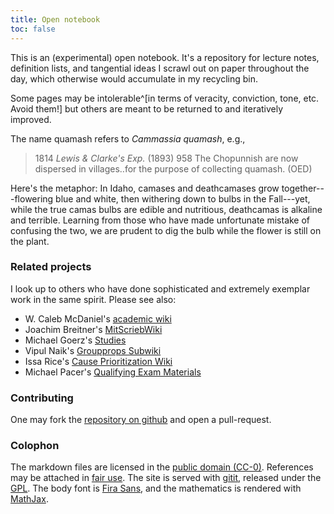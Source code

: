 ```yaml
---
title: Open notebook
toc: false
---
```


This is an (experimental) open notebook. It's a repository for lecture notes, definition lists, and tangential ideas I scrawl out on paper throughout the day, which otherwise would accumulate in my recycling bin.

Some pages may be intolerable^[in terms of veracity, conviction, tone, etc. Avoid them!] but others are meant to be returned to and iteratively improved.

The name quamash refers to *Cammassia quamash*, e.g.,

> 1814 *Lewis & Clarke's Exp.* (1893) 958 The Chopunnish are now dispersed in villages‥for the purpose of collecting quamash. (OED)

Here's the metaphor: In Idaho, camases and deathcamases grow together---flowering blue and white, then withering down to bulbs in the Fall---yet, while the true camas bulbs are edible and nutritious, deathcamas is alkaline and terrible. Learning from those who have made unfortunate mistake of confusing the two, we are prudent to dig the bulb while the flower is still on the plant.

### Related projects

I look up to others who have done sophisticated and extremely exemplar work in the same spirit. Please see also:

- W. Caleb McDaniel's [academic wiki](http://wiki.wcaleb.rice.edu/)
- Joachim Breitner's [MitScriebWiki](http://mitschriebwiki.nomeata.de/)
- Michael Goerz's [Studies](https://michaelgoerz.net/studies/)
- Vipul Naik's [Groupprops Subwiki](https://groupprops.subwiki.org/wiki/Main_Page)
- Issa Rice's [Cause Prioritization Wiki](https://causeprioritization.org/)
- Michael Pacer's [Qualifying Exam Materials](https://mpacer.org/qualifying-exam-materials/#/qualifying-exam-written-portion/)

### Contributing

One may fork the [repository on github](https://github.com/coltongrainger/quamash) and open a pull-request.

### Colophon

The markdown files are licensed in the [public domain (CC-0)](http://creativecommons.org/about/cc0). References may be attached in [fair use](https://libguides.bc.edu/copyright/fairuse). The site is served with [gitit](https://github.com/jgm/gitit/), released under the [GPL](http://www.aaronsw.com/weblog/000360). The body font is [Fira Sans](https://github.com/mozilla/Fira), and the mathematics is rendered with [MathJax](https://www.mathjax.org/).
